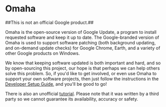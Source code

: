 # Omaha

##This is not an official Google product.##

Omaha is the open-source version of Google Update, a program to install requested software and keep it up to date.  The Google-branded version of Omaha is used to support software patching (both background updating, and on-demand update checks) for Google Chrome, Earth, and a variety of other Google products on Windows.

We know that keeping software updated is both important and hard, and so by open-sourcing this project, our hope is that perhaps we can help others solve this problem. So, if you'd like to get involved, or even use Omaha to support your own software projects, then just follow the instructions in the [Developer Setup Guide](https://github.com/google/omaha/blob/master/doc/DeveloperSetupGuide.md), and you'll be good to go!

There is also an unofficial [tutorial](https://fman.io/blog/google-omaha-tutorial/).
Please note that it was written by a third party so we cannot guarantee its availability, accuracy or safety.
